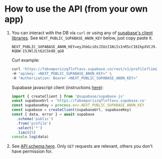 # How to use the API (from your own app)

1. You can interact with the DB via `curl` or using any of [supabase's client libraries](https://github.com/supabase/supabase#client-libraries). See `NEXT_PUBLIC_SUPABASE_ANON_KEY` below, just copy paste it.

   ```
   NEXT_PUBLIC_SUPABASE_ANON_KEY=eyJhbGciOiJIUzI1NiIsInR5cCI6IkpXVCJ9.eyJpc3MiOiJzdXBhYmFzZSIsInJlZiI6ImZhYnhtcG9yaXp6cWZsbmZ0YXZzIiwicm9sZSI6ImFub24iLCJpYXQiOjE3MjIyNDQ5MTIsImV4cCI6MjAzNzgyMDkxMn0.UIEJiUNkLsW28tBHmG-RQDW-I5JNlJLt62CSk9D_qG8
   ```

   Curl example:

   ```bash
   curl 'https://fabxmporizzqflnftavs.supabase.co/rest/v1/profile?limit=5' \
   -H "apikey: <NEXT_PUBLIC_SUPABASE_ANON_KEY>" \
   -H "Authorization: Bearer <NEXT_PUBLIC_SUPABASE_ANON_KEY>"
   ```

   Supabase javascript client (instructions [here](https://supabase.com/docs/reference/javascript/introduction)):

   ```js
   import { createClient } from '@supabase/supabase-js'
   const supabaseUrl = 'https://fabxmporizzqflnftavs.supabase.co'
   const supabaseKey = process.env.NEXT_PUBLIC_SUPABASE_ANON_KEY
   const supabase = createClient(supabaseUrl, supabaseKey)
   const { data, error } = await supabase
     .schema('public')
     .from('profile')
     .select('*')
     .limit(5)
   console.log(data)
   ```

2. See [API schema here](https://open-birdsite-db.vercel.app/api/reference). Only `GET` requests are relevant, others you don't have permission for.
